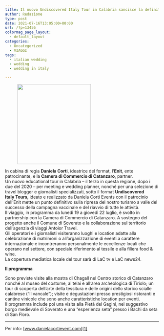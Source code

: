 ```yaml
---
title: Il nuovo Undiscovered Italy Tour in Calabria sancisce la definitiva ripresa dell’industria turistica
author: Redazione
type: post
date: 2021-07-16T13:05:00+00:00
url: /?p=13456
colormag_page_layout:
  - default_layout
categories:
  - Uncategorized
  - VIAGGI
tags:
  - italian wedding
  - wedding
  - wedding in italy

---
```

<div class="wp-block-image">
  <figure class="alignleft size-large is-resized"><img decoding="async" loading="lazy" src="https://progressonline.it/wp-content/uploads/2021/07/Daniela-Corti.jpg" alt="" class="wp-image-13459" width="241" height="262" /></figure>
</div>

In cabina di regia **Daniela Corti**, ideatrice del format, l’**Enit**, ente patrocinante, e la **Camera di Commercio di Catanzaro**, partner.  
Un nuovo educational tour in Calabria – il terzo in questa regione, dopo i due del 2020 – per meeting e wedding planner, nonché per una selezione di travel blogger e giornalisti specializzati, sotto il format **Undiscovered  
Italy Tours**, ideato e realizzato da Daniela Corti Events con il patrocinio dell’Enit mette un punto definitivo sulla ripresa del nostro turismo a valle del successo della campagna vaccinale e del riavvio di tutte le attività.  
Il viaggio, in programma da lunedì 19 a giovedì 22 luglio, è svolto in partnership con la Camera di Commercio di Catanzaro. A sostegno del progetto anche il Comune di Soverato e la collaborazione sul territorio dell’agenzia di viaggi Antoior Travel.  
Gli operatori e i giornalisti visiteranno luoghi e location adatte alla celebrazione di matrimoni o all’organizzazione di eventi a carattere internazionale e incontreranno personalmente le eccellenze locali che operano nel settore, con speciale riferimento al tessile e alla filiera food & wine.  
La copertura mediatica locale del tour sarà di LaC tv e LaC news24.

**Il programma**

Sono previste visite alla mostra di Chagall nel Centro storico di Catanzaro nonché al museo del costume, ai telai e all’area archeologica di Tiriolo; un tour di scoperta dell’arte della tessitura e delle origini dello storico scialle calabrese (“il vancale”); visite e degustazioni presso prestigiosi ristoranti e cantine vinicole che sono anche caratteristiche location per eventi.  
Il programma include poi una visita alla Pietà del Gagini, nel suggestivo borgo medievale di Soverato e una “esperienza seta” presso i Bachi da seta di San Floro.

<hr class="wp-block-separator" />

Per info: [www.danielacortievent.com][1]

 [1]: https://danielacortievent.com